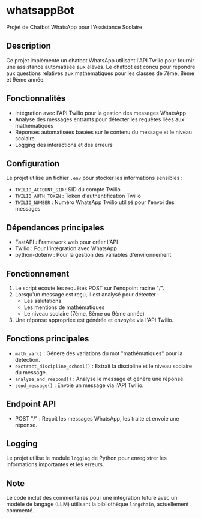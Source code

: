 # whatsappBot
Projet de Chatbot WhatsApp pour l'Assistance Scolaire

## Description

Ce projet implémente un chatbot WhatsApp utilisant l'API Twilio pour fournir une assistance automatisée aux élèves. Le chatbot est conçu pour répondre aux questions relatives aux mathématiques pour les classes de 7ème, 8ème et 9ème année.

## Fonctionnalités

- Intégration avec l'API Twilio pour la gestion des messages WhatsApp
- Analyse des messages entrants pour détecter les requêtes liées aux mathématiques
- Réponses automatisées basées sur le contenu du message et le niveau scolaire
- Logging des interactions et des erreurs

## Configuration

Le projet utilise un fichier `.env` pour stocker les informations sensibles :

- `TWILIO_ACCOUNT_SID` : SID du compte Twilio
- `TWILIO_AUTH_TOKEN` : Token d'authentification Twilio
- `TWILIO_NUMBER` : Numéro WhatsApp Twilio utilisé pour l'envoi des messages

## Dépendances principales

- FastAPI : Framework web pour créer l'API
- Twilio : Pour l'intégration avec WhatsApp
- python-dotenv : Pour la gestion des variables d'environnement

## Fonctionnement

1. Le script écoute les requêtes POST sur l'endpoint racine "/".
2. Lorsqu'un message est reçu, il est analysé pour détecter :
   - Les salutations
   - Les mentions de mathématiques
   - Le niveau scolaire (7ème, 8ème ou 9ème année)
3. Une réponse appropriée est générée et envoyée via l'API Twilio.

## Fonctions principales

- `math_var()` : Génère des variations du mot "mathématiques" pour la détection.
- `exctract_discipline_school()` : Extrait la discipline et le niveau scolaire du message.
- `analyze_and_respond()` : Analyse le message et génère une réponse.
- `send_message()` : Envoie un message via l'API Twilio.

## Endpoint API

- POST "/" : Reçoit les messages WhatsApp, les traite et envoie une réponse.

## Logging

Le projet utilise le module `logging` de Python pour enregistrer les informations importantes et les erreurs.

## Note

Le code inclut des commentaires pour une intégration future avec un modèle de langage (LLM) utilisant la bibliothèque `langchain`, actuellement commenté.

